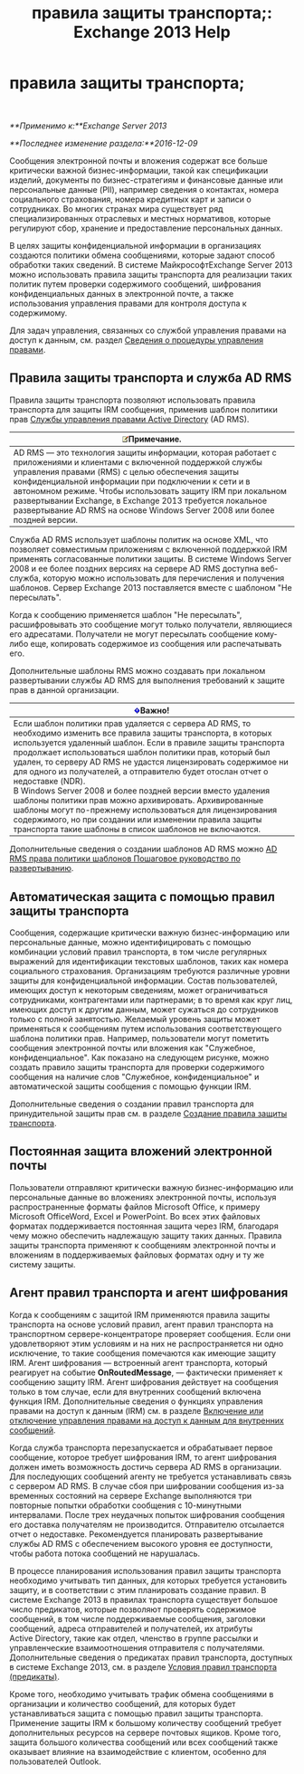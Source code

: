 ﻿---
title: 'правила защиты транспорта;: Exchange 2013 Help'
TOCTitle: правила защиты транспорта;
ms:assetid: 9bd6d049-165e-4e51-a79f-3b8ff409da55
ms:mtpsurl: https://technet.microsoft.com/ru-ru/library/Dd298166(v=EXCHG.150)
ms:contentKeyID: 50488745
ms.date: 05/22/2018
mtps_version: v=EXCHG.150
ms.translationtype: MT
---

# правила защиты транспорта;

 

_**Применимо к:**Exchange Server 2013_

_**Последнее изменение раздела:**2016-12-09_

Сообщения электронной почты и вложения содержат все больше критически важной бизнес-информации, такой как спецификации изделий, документы по бизнес-стратегиям и финансовые данные или персональные данные (PII), например сведения о контактах, номера социального страхования, номера кредитных карт и записи о сотрудниках. Во многих странах мира существует ряд специализированных отраслевых и местных нормативов, которые регулируют сбор, хранение и предоставление персональных данных.

В целях защиты конфиденциальной информации в организациях создаются политики обмена сообщениями, которые задают способ обработки таких сведений. В системе МайкрософтExchange Server 2013 можно использовать правила защиты транспорта для реализации таких политик путем проверки содержимого сообщений, шифрования конфиденциальных данных в электронной почте, а также использования управления правами для контроля доступа к содержимому.

Для задач управления, связанных со службой управления правами на доступ к данным, см. раздел [Сведения о процедуры управления правами](information-rights-management-procedures-exchange-2013-help.md).

## Правила защиты транспорта и служба AD RMS

Правила защиты транспорта позволяют использовать правила транспорта для защиты IRM сообщения, применив шаблон политики прав [Службы управления правами Active Directory](https://go.microsoft.com/fwlink/p/?linkid=129823) (AD RMS).

<table>
<thead>
<tr class="header">
<th><img src="images/JJ126620.note(EXCHG.150).gif" title="Примечание" alt="Примечание" />Примечание.</th>
</tr>
</thead>
<tbody>
<tr class="odd">
<td>AD RMS — это технология защиты информации, которая работает с приложениями и клиентами с включенной поддержкой службы управления правами (RMS) с целью обеспечения защиты конфиденциальной информации при подключении к сети и в автономном режиме. Чтобы использовать защиту IRM при локальном развертывании Exchange, в Exchange 2013 требуется локальное развертывание AD RMS на основе Windows Server 2008 или более поздней версии.</td>
</tr>
</tbody>
</table>


Служба AD RMS использует шаблоны политик на основе XML, что позволяет совместимым приложениям с включенной поддержкой IRM применять согласованные политики защиты. В системе Windows Server 2008 и ее более поздних версиях на сервере AD RMS доступна веб-служба, которую можно использовать для перечисления и получения шаблонов. Сервер Exchange 2013 поставляется вместе с шаблоном "Не пересылать".

Когда к сообщению применяется шаблон "Не пересылать", расшифровывать это сообщение могут только получатели, являющиеся его адресатами. Получатели не могут пересылать сообщение кому-либо еще, копировать содержимое из сообщения или распечатывать его.

Дополнительные шаблоны RMS можно создавать при локальном развертывании службы AD RMS для выполнения требований к защите прав в данной организации.

<table>
<thead>
<tr class="header">
<th><img src="images/Dd876857.important(EXCHG.150).gif" title="Важно" alt="Важно" />Важно!</th>
</tr>
</thead>
<tbody>
<tr class="odd">
<td>Если шаблон политики прав удаляется с сервера AD RMS, то необходимо изменить все правила защиты транспорта, в которых используется удаленный шаблон. Если в правиле защиты транспорта продолжает использоваться шаблон политики прав, который был удален, то серверу AD RMS не удастся лицензировать содержимое ни для одного из получателей, а отправителю будет отослан отчет о недоставке (NDR).<br />
В Windows Server 2008 и более поздней версии вместо удаления шаблоны политики прав можно архивировать. Архивированные шаблоны могут по-прежнему использоваться для лицензирования содержимого, но при создании или изменении правила защиты транспорта такие шаблоны в список шаблонов не включаются.</td>
</tr>
</tbody>
</table>


Дополнительные сведения о создании шаблонов AD RMS можно [AD RMS права политики шаблонов Пошаговое руководство по развертыванию](https://go.microsoft.com/fwlink/p/?linkid=136593).

## Автоматическая защита с помощью правил защиты транспорта

Сообщения, содержащие критически важную бизнес-информацию или персональные данные, можно идентифицировать с помощью комбинации условий правил транспорта, в том числе регулярных выражений для идентификации текстовых шаблонов, таких как номера социального страхования. Организациям требуются различные уровни защиты для конфиденциальной информации. Состав пользователей, имеющих доступ к некоторым сведениям, может ограничиваться сотрудниками, контрагентами или партнерами; в то время как круг лиц, имеющих доступ к другим данным, может сужаться до сотрудников только с полной занятостью. Желаемый уровень защиты может применяться к сообщениям путем использования соответствующего шаблона политики прав. Например, пользователи могут пометить сообщения электронной почты или вложения как "Служебное, конфиденциальное". Как показано на следующем рисунке, можно создать правило защиты транспорта для проверки содержимого сообщения на наличие слов "Служебное, конфиденциальное" и автоматической защиты сообщения с помощью функции IRM.

Дополнительные сведения о создании правил транспорта для принудительной защиты прав см. в разделе [Создание правила защиты транспорта](create-a-transport-protection-rule-exchange-2013-help.md).

## Постоянная защита вложений электронной почты

Пользователи отправляют критически важную бизнес-информацию или персональные данные во вложениях электронной почты, используя распространенные форматы файлов Microsoft Office, к примеру Microsoft OfficeWord, Excel и PowerPoint. Во всех этих файловых форматах поддерживается постоянная защита через IRM, благодаря чему можно обеспечить надлежащую защиту таких данных. Правила защиты транспорта применяют к сообщениям электронной почты и вложениям в поддерживаемых файловых форматах одну и ту же систему защиты.

## Агент правил транспорта и агент шифрования

Когда к сообщениям с защитой IRM применяются правила защиты транспорта на основе условий правил, агент правил транспорта на транспортном сервере-концентраторе проверяет сообщения. Если они удовлетворяют этим условиям и на них не распространяется ни одно исключение, то такие сообщения помечаются как имеющие защиту IRM. Агент шифрования — встроенный агент транспорта, который реагирует на событие **OnRoutedMessage**, — фактически применяет к сообщению защиту IRM. Агент шифрования действует на сообщения только в том случае, если для внутренних сообщений включена функция IRM. Дополнительные сведения о функциях управления правами на доступ к данным (IRM) см. в разделе [Включение или отключение управления правами на доступ к данным для внутренних сообщений](enable-or-disable-irm-for-internal-messages-exchange-2013-help.md).

Когда служба транспорта перезапускается и обрабатывает первое сообщение, которое требует шифрования IRM, то агент шифрования должен иметь возможность достичь сервера AD RMS в организации. Для последующих сообщений агенту не требуется устанавливать связь с сервером AD RMS. В случае сбоя при шифровании сообщения из-за временных состояний на сервере Exchange выполняются три повторные попытки обработки сообщения с 10-минутными интервалами. После трех неудачных попыток шифрования сообщения его доставка получателям не производится. Отправителю отсылается отчет о недоставке. Рекомендуется планировать развертывание службы AD RMS с обеспечением высокого уровня ее доступности, чтобы работа потока сообщений не нарушалась.

В процессе планирования использования правил защиты транспорта необходимо учитывать тип данных, для которых требуется установить защиту, и в соответствии с этим планировать создание правил. В системе Exchange 2013 в правилах транспорта существует большое число предикатов, которые позволяют проверять содержимое сообщений, в том числе поддерживаемые сообщения, заголовки сообщений, адреса отправителей и получателей, их атрибуты Active Directory, такие как отдел, членство в группе рассылки и управленческие взаимоотношения отправителя с получателями. Дополнительные сведения о предикатах правил транспорта, доступных в системе Exchange 2013, см. в разделе [Условия правил транспорта (предикаты)](mail-flow-rule-conditions-and-exceptions-predicates-in-exchange-2013-exchange-2013-help.md).

Кроме того, необходимо учитывать трафик обмена сообщениями в организации и количество сообщений, для которых будет устанавливаться защита с помощью правил защиты транспорта. Применение защиты IRM к большому количеству сообщений требует дополнительных ресурсов на сервере почтовых ящиков. Кроме того, защита большого количества сообщений или всех сообщений также оказывает влияние на взаимодействие с клиентом, особенно для пользователей Outlook.

